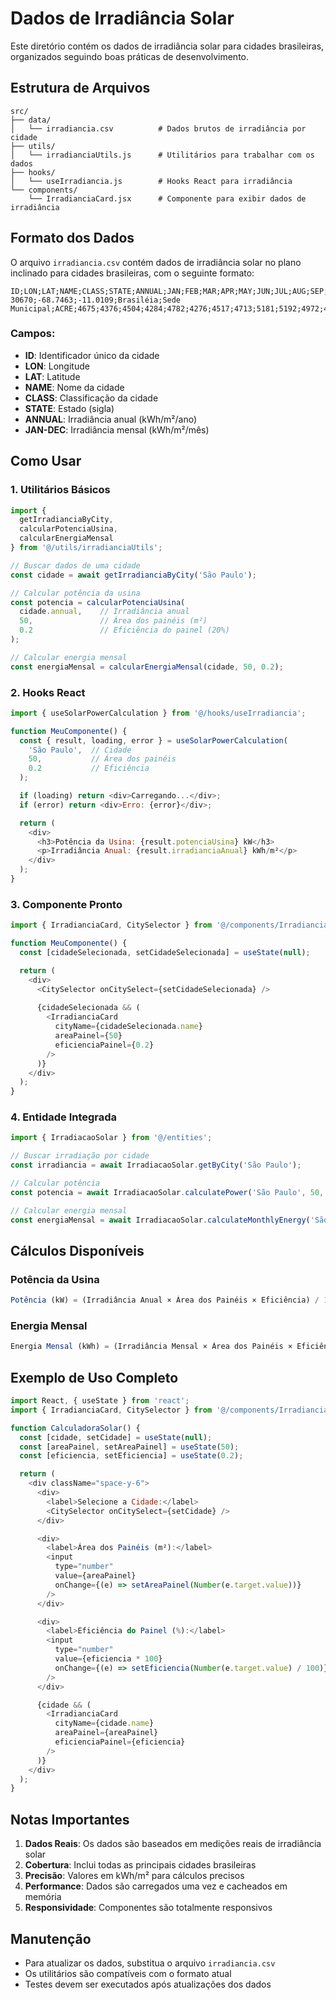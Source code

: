 # Dados de Irradiância Solar

Este diretório contém os dados de irradiância solar para cidades brasileiras, organizados seguindo boas práticas de desenvolvimento.

## Estrutura de Arquivos

```
src/
├── data/
│   └── irradiancia.csv          # Dados brutos de irradiância por cidade
├── utils/
│   └── irradianciaUtils.js      # Utilitários para trabalhar com os dados
├── hooks/
│   └── useIrradiancia.js        # Hooks React para irradiância
└── components/
    └── IrradianciaCard.jsx      # Componente para exibir dados de irradiância
```

## Formato dos Dados

O arquivo `irradiancia.csv` contém dados de irradiância solar no plano inclinado para cidades brasileiras, com o seguinte formato:

```csv
ID;LON;LAT;NAME;CLASS;STATE;ANNUAL;JAN;FEB;MAR;APR;MAY;JUN;JUL;AUG;SEP;OCT;NOV;DEC
30670;-68.7463;-11.0109;Brasiléia;Sede Municipal;ACRE;4675;4376;4504;4284;4782;4276;4517;4713;5181;5192;4972;4866;4440
```

### Campos:
- **ID**: Identificador único da cidade
- **LON**: Longitude
- **LAT**: Latitude  
- **NAME**: Nome da cidade
- **CLASS**: Classificação da cidade
- **STATE**: Estado (sigla)
- **ANNUAL**: Irradiância anual (kWh/m²/ano)
- **JAN-DEC**: Irradiância mensal (kWh/m²/mês)

## Como Usar

### 1. Utilitários Básicos

```javascript
import { 
  getIrradianciaByCity, 
  calcularPotenciaUsina,
  calcularEnergiaMensal 
} from '@/utils/irradianciaUtils';

// Buscar dados de uma cidade
const cidade = await getIrradianciaByCity('São Paulo');

// Calcular potência da usina
const potencia = calcularPotenciaUsina(
  cidade.annual,    // Irradiância anual
  50,               // Área dos painéis (m²)
  0.2               // Eficiência do painel (20%)
);

// Calcular energia mensal
const energiaMensal = calcularEnergiaMensal(cidade, 50, 0.2);
```

### 2. Hooks React

```javascript
import { useSolarPowerCalculation } from '@/hooks/useIrradiancia';

function MeuComponente() {
  const { result, loading, error } = useSolarPowerCalculation(
    'São Paulo',  // Cidade
    50,           // Área dos painéis
    0.2           // Eficiência
  );

  if (loading) return <div>Carregando...</div>;
  if (error) return <div>Erro: {error}</div>;

  return (
    <div>
      <h3>Potência da Usina: {result.potenciaUsina} kW</h3>
      <p>Irradiância Anual: {result.irradianciaAnual} kWh/m²</p>
    </div>
  );
}
```

### 3. Componente Pronto

```javascript
import { IrradianciaCard, CitySelector } from '@/components/IrradianciaCard';

function MeuComponente() {
  const [cidadeSelecionada, setCidadeSelecionada] = useState(null);

  return (
    <div>
      <CitySelector onCitySelect={setCidadeSelecionada} />
      
      {cidadeSelecionada && (
        <IrradianciaCard 
          cityName={cidadeSelecionada.name}
          areaPainel={50}
          eficienciaPainel={0.2}
        />
      )}
    </div>
  );
}
```

### 4. Entidade Integrada

```javascript
import { IrradiacaoSolar } from '@/entities';

// Buscar irradiação por cidade
const irradiancia = await IrradiacaoSolar.getByCity('São Paulo');

// Calcular potência
const potencia = await IrradiacaoSolar.calculatePower('São Paulo', 50, 0.2);

// Calcular energia mensal
const energiaMensal = await IrradiacaoSolar.calculateMonthlyEnergy('São Paulo', 50, 0.2);
```

## Cálculos Disponíveis

### Potência da Usina
```javascript
Potência (kW) = (Irradiância Anual × Área dos Painéis × Eficiência) / 1000
```

### Energia Mensal
```javascript
Energia Mensal (kWh) = (Irradiância Mensal × Área dos Painéis × Eficiência) / 1000
```

## Exemplo de Uso Completo

```javascript
import React, { useState } from 'react';
import { IrradianciaCard, CitySelector } from '@/components/IrradianciaCard';

function CalculadoraSolar() {
  const [cidade, setCidade] = useState(null);
  const [areaPainel, setAreaPainel] = useState(50);
  const [eficiencia, setEficiencia] = useState(0.2);

  return (
    <div className="space-y-6">
      <div>
        <label>Selecione a Cidade:</label>
        <CitySelector onCitySelect={setCidade} />
      </div>

      <div>
        <label>Área dos Painéis (m²):</label>
        <input 
          type="number" 
          value={areaPainel}
          onChange={(e) => setAreaPainel(Number(e.target.value))}
        />
      </div>

      <div>
        <label>Eficiência do Painel (%):</label>
        <input 
          type="number" 
          value={eficiencia * 100}
          onChange={(e) => setEficiencia(Number(e.target.value) / 100)}
        />
      </div>

      {cidade && (
        <IrradianciaCard 
          cityName={cidade.name}
          areaPainel={areaPainel}
          eficienciaPainel={eficiencia}
        />
      )}
    </div>
  );
}
```

## Notas Importantes

1. **Dados Reais**: Os dados são baseados em medições reais de irradiância solar
2. **Cobertura**: Inclui todas as principais cidades brasileiras
3. **Precisão**: Valores em kWh/m² para cálculos precisos
4. **Performance**: Dados são carregados uma vez e cacheados em memória
5. **Responsividade**: Componentes são totalmente responsivos

## Manutenção

- Para atualizar os dados, substitua o arquivo `irradiancia.csv`
- Os utilitários são compatíveis com o formato atual
- Testes devem ser executados após atualizações dos dados
